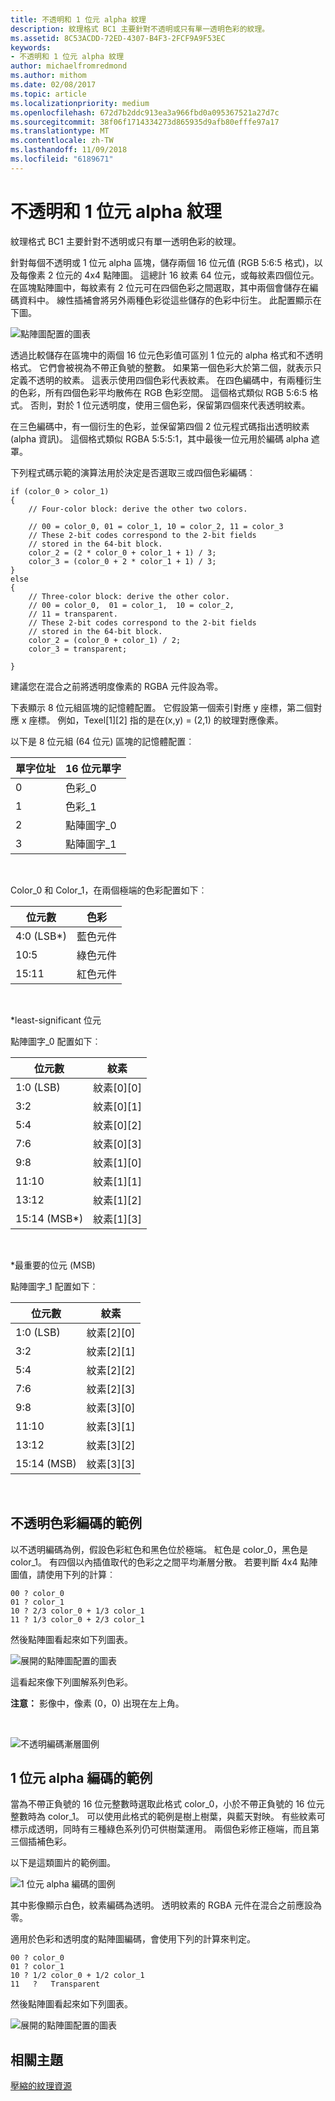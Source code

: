 ```yaml
---
title: 不透明和 1 位元 alpha 紋理
description: 紋理格式 BC1 主要針對不透明或只有單一透明色彩的紋理。
ms.assetid: 8C53ACDD-72ED-4307-B4F3-2FCF9A9F53EC
keywords:
- 不透明和 1 位元 alpha 紋理
author: michaelfromredmond
ms.author: mithom
ms.date: 02/08/2017
ms.topic: article
ms.localizationpriority: medium
ms.openlocfilehash: 672d7b2ddc913ea3a966fbd0a095367521a27d7c
ms.sourcegitcommit: 38f06f1714334273d865935d9afb80efffe97a17
ms.translationtype: MT
ms.contentlocale: zh-TW
ms.lasthandoff: 11/09/2018
ms.locfileid: "6189671"
---
```

# <a name="span-iddirect3dconceptsopaqueand1-bitalphatexturesspanopaque-and-1-bit-alpha-textures"></a><span id="direct3dconcepts.opaque_and_1-bit_alpha_textures"></span>不透明和 1 位元 alpha 紋理


紋理格式 BC1 主要針對不透明或只有單一透明色彩的紋理。

針對每個不透明或 1 位元 alpha 區塊，儲存兩個 16 位元值 (RGB 5:6:5 格式)，以及每像素 2 位元的 4x4 點陣圖。 這總計 16 紋素 64 位元，或每紋素四個位元。 在區塊點陣圖中，每紋素有 2 位元可在四個色彩之間選取，其中兩個會儲存在編碼資料中。 線性插補會將另外兩種色彩從這些儲存的色彩中衍生。 此配置顯示在下圖。

![點陣圖配置的圖表](images/colors1.png)

透過比較儲存在區塊中的兩個 16 位元色彩值可區別 1 位元的 alpha 格式和不透明格式。 它們會被視為不帶正負號的整數。 如果第一個色彩大於第二個，就表示只定義不透明的紋素。 這表示使用四個色彩代表紋素。 在四色編碼中，有兩種衍生的色彩，所有四個色彩平均散佈在 RGB 色彩空間。 這個格式類似 RGB 5:6:5 格式。 否則，對於 1 位元透明度，使用三個色彩，保留第四個來代表透明紋素。

在三色編碼中，有一個衍生的色彩，並保留第四個 2 位元程式碼指出透明紋素 (alpha 資訊)。 這個格式類似 RGBA 5:5:5:1，其中最後一位元用於編碼 alpha 遮罩。

下列程式碼示範的演算法用於決定是否選取三或四個色彩編碼︰

```
if (color_0 > color_1) 
{
    // Four-color block: derive the other two colors. 
    
    // 00 = color_0, 01 = color_1, 10 = color_2, 11 = color_3
    // These 2-bit codes correspond to the 2-bit fields 
    // stored in the 64-bit block.
    color_2 = (2 * color_0 + color_1 + 1) / 3;
    color_3 = (color_0 + 2 * color_1 + 1) / 3;
}    
else
{ 
    // Three-color block: derive the other color.
    // 00 = color_0,  01 = color_1,  10 = color_2,  
    // 11 = transparent.
    // These 2-bit codes correspond to the 2-bit fields 
    // stored in the 64-bit block. 
    color_2 = (color_0 + color_1) / 2;    
    color_3 = transparent;    

}
```

建議您在混合之前將透明度像素的 RGBA 元件設為零。

下表顯示 8 位元組區塊的記憶體配置。 它假設第一個索引對應 y 座標，第二個對應 x 座標。 例如，Texel\[1\]\[2\] 指的是在(x,y) = (2,1) 的紋理對應像素。

以下是 8 位元組 (64 位元) 區塊的記憶體配置︰

| 單字位址 | 16 位元單字    |
|--------------|----------------|
| 0            | 色彩\_0       |
| 1            | 色彩\_1       |
| 2            | 點陣圖字\_0 |
| 3            | 點陣圖字\_1 |

 

Color\_0 和 Color\_1，在兩個極端的色彩配置如下︰

| 位元數        | 色彩                 |
|-------------|-----------------------|
| 4:0 (LSB\*) | 藍色元件  |
| 10:5        | 綠色元件 |
| 15:11       | 紅色元件   |

 

\*least-significant 位元

點陣圖字\_0 配置如下︰

| 位元數          | 紋素           |
|---------------|-----------------|
| 1:0 (LSB)     | 紋素\[0\]\[0\] |
| 3:2           | 紋素\[0\]\[1\] |
| 5:4           | 紋素\[0\]\[2\] |
| 7:6           | 紋素\[0\]\[3\] |
| 9:8           | 紋素\[1\]\[0\] |
| 11:10         | 紋素\[1\]\[1\] |
| 13:12         | 紋素\[1\]\[2\] |
| 15:14 (MSB\*) | 紋素\[1\]\[3\] |

 

\*最重要的位元 (MSB)

點陣圖字\_1 配置如下︰

| 位元數        | 紋素           |
|-------------|-----------------|
| 1:0 (LSB)   | 紋素\[2\]\[0\] |
| 3:2         | 紋素\[2\]\[1\] |
| 5:4         | 紋素\[2\]\[2\] |
| 7:6         | 紋素\[2\]\[3\] |
| 9:8         | 紋素\[3\]\[0\] |
| 11:10       | 紋素\[3\]\[1\] |
| 13:12       | 紋素\[3\]\[2\] |
| 15:14 (MSB) | 紋素\[3\]\[3\] |

 

## <a name="span-idexampleofopaquecolorencodingspanspan-idexampleofopaquecolorencodingspanspan-idexampleofopaquecolorencodingspanexample-of-opaque-color-encoding"></a><span id="Example_of_Opaque_Color_Encoding"></span><span id="example_of_opaque_color_encoding"></span><span id="EXAMPLE_OF_OPAQUE_COLOR_ENCODING"></span>不透明色彩編碼的範例


以不透明編碼為例，假設色彩紅色和黑色位於極端。 紅色是 color\_0，黑色是 color\_1。 有四個以內插值取代的色彩之之間平均漸層分散。 若要判斷 4x4 點陣圖值，請使用下列的計算︰

```
00 ? color_0
01 ? color_1
10 ? 2/3 color_0 + 1/3 color_1
11 ? 1/3 color_0 + 2/3 color_1
```

然後點陣圖看起來如下列圖表。

![展開的點陣圖配置的圖表](images/colors2.png)

這看起來像下列圖解系列色彩。

**注意：** 影像中，像素 (0，0) 出現在左上角。

 

![不透明編碼漸層圖例](images/redsquares.png)

## <a name="span-idexampleof1bitalphaencodingspanspan-idexampleof1bitalphaencodingspanspan-idexampleof1bitalphaencodingspanexample-of-1-bit-alpha-encoding"></a><span id="Example_of_1_Bit_Alpha_Encoding"></span><span id="example_of_1_bit_alpha_encoding"></span><span id="EXAMPLE_OF_1_BIT_ALPHA_ENCODING"></span>1 位元 alpha 編碼的範例


當為不帶正負號的 16 位元整數時選取此格式 color\_0，小於不帶正負號的 16 位元整數時為 color\_1。 可以使用此格式的範例是樹上樹葉，與藍天對映。 有些紋素可標示成透明，同時有三種綠色系列仍可供樹葉運用。 兩個色彩修正極端，而且第三個插補色彩。

以下是這類圖片的範例圖。

![1 位元 alpha 編碼的圖例](images/greenthing.png)

其中影像顯示白色，紋素編碼為透明。 透明紋素的 RGBA 元件在混合之前應設為零。

適用於色彩和透明度的點陣圖編碼，會使用下列的計算來判定。

```
00 ? color_0
01 ? color_1
10 ? 1/2 color_0 + 1/2 color_1
11   ?   Transparent
```

然後點陣圖看起來如下列圖表。

![展開的點陣圖配置的圖表](images/colors3.png)

## <a name="span-idrelated-topicsspanrelated-topics"></a><span id="related-topics"></span>相關主題


[壓縮的紋理資源](compressed-texture-resources.md)

 

 




